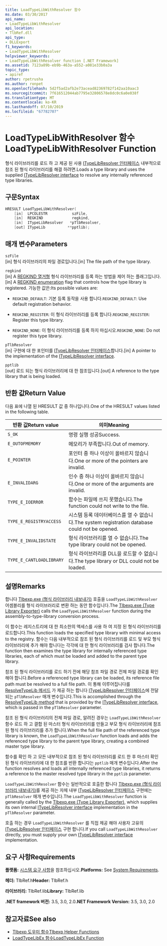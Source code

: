 ```yaml
---
title: LoadTypeLibWithResolver 함수
ms.date: 03/30/2017
api_name:
- LoadTypeLibWithResolver
api_location:
- TlbRef.dll
api_type:
- DLLExport
f1_keywords:
- LoadTypeLibWithResolver
helpviewer_keywords:
- LoadTypeLibWithResolver function [.NET Framework]
ms.assetid: 7123a89b-eb9b-463a-a552-a081e33b0a3a
topic_type:
- apiref
author: rpetrusha
ms.author: ronpet
ms.openlocfilehash: 5d2f5ad2afb2e73acead82369782f142aa10aac3
ms.sourcegitcommit: 7f616512044ab7795e32806578e8dc0c6a0e038f
ms.translationtype: MT
ms.contentlocale: ko-KR
ms.lasthandoff: 07/10/2019
ms.locfileid: "67782707"
---
```

# <a name="loadtypelibwithresolver-function"></a><span data-ttu-id="d3490-102">LoadTypeLibWithResolver 함수</span><span class="sxs-lookup"><span data-stu-id="d3490-102">LoadTypeLibWithResolver Function</span></span>
<span data-ttu-id="d3490-103">형식 라이브러리를 로드 하 고 제공 된 사용 [ITypeLibResolver 인터페이스](../../../../docs/framework/unmanaged-api/tlbexp/itypelibresolver-interface.md) 내부적으로 참조 된 형식 라이브러리를 해결 하려면.</span><span class="sxs-lookup"><span data-stu-id="d3490-103">Loads a type library and uses the supplied [ITypeLibResolver interface](../../../../docs/framework/unmanaged-api/tlbexp/itypelibresolver-interface.md) to resolve any internally referenced type libraries.</span></span>  
  
## <a name="syntax"></a><span data-ttu-id="d3490-104">구문</span><span class="sxs-lookup"><span data-stu-id="d3490-104">Syntax</span></span>  
  
```cpp  
HRESULT LoadTypeLibWithResolver(  
    [in]  LPCOLESTR           szFile,  
    [in]  REGKIND             regkind,  
    [in]  ITypeLibResolver   *pTlbResolver,  
    [out] ITypeLib          **pptlib);  
```  
  
## <a name="parameters"></a><span data-ttu-id="d3490-105">매개 변수</span><span class="sxs-lookup"><span data-stu-id="d3490-105">Parameters</span></span>  
 `szFile`  
 <span data-ttu-id="d3490-106">[in] 형식 라이브러리의 파일 경로입니다.</span><span class="sxs-lookup"><span data-stu-id="d3490-106">[in] The file path of the type library.</span></span>  
  
 `regkind`  
 <span data-ttu-id="d3490-107">[in] A [REGKIND 열거형](https://docs.microsoft.com/previous-versions/windows/desktop/api/oleauto/ne-oleauto-tagregkind) 형식 라이브러리를 등록 하는 방법을 제어 하는 플래그입니다.</span><span class="sxs-lookup"><span data-stu-id="d3490-107">[in] A [REGKIND enumeration](https://docs.microsoft.com/previous-versions/windows/desktop/api/oleauto/ne-oleauto-tagregkind) flag that controls how the type library is registered.</span></span> <span data-ttu-id="d3490-108">가능한 값은:</span><span class="sxs-lookup"><span data-stu-id="d3490-108">Its possible values are:</span></span>  
  
- <span data-ttu-id="d3490-109">`REGKIND_DEFAULT`: 기본 등록 동작을 사용 합니다.</span><span class="sxs-lookup"><span data-stu-id="d3490-109">`REGKIND_DEFAULT`: Use default registration behavior.</span></span>  
  
- <span data-ttu-id="d3490-110">`REGKIND_REGISTER`: 이 형식 라이브러리를 등록 합니다.</span><span class="sxs-lookup"><span data-stu-id="d3490-110">`REGKIND_REGISTER`: Register this type library.</span></span>  
  
- <span data-ttu-id="d3490-111">`REGKIND_NONE`: 이 형식 라이브러리를 등록 하지 마십시오.</span><span class="sxs-lookup"><span data-stu-id="d3490-111">`REGKIND_NONE`: Do not register this type library.</span></span>  
  
 `pTlbResolver`  
 <span data-ttu-id="d3490-112">[in] 구현에 대 한 포인터를 [ITypeLibResolver 인터페이스](../../../../docs/framework/unmanaged-api/tlbexp/itypelibresolver-interface.md)합니다.</span><span class="sxs-lookup"><span data-stu-id="d3490-112">[in] A pointer to the implementation of the [ITypeLibResolver interface](../../../../docs/framework/unmanaged-api/tlbexp/itypelibresolver-interface.md).</span></span>  
  
 `pptlib`  
 <span data-ttu-id="d3490-113">[out] 로드 되는 형식 라이브러리에 대 한 참조입니다.</span><span class="sxs-lookup"><span data-stu-id="d3490-113">[out] A reference to the type library that is being loaded.</span></span>  
  
## <a name="return-value"></a><span data-ttu-id="d3490-114">반환 값</span><span class="sxs-lookup"><span data-stu-id="d3490-114">Return Value</span></span>  
 <span data-ttu-id="d3490-115">다음 표에 나열 된 HRESULT 값 중 하나입니다.</span><span class="sxs-lookup"><span data-stu-id="d3490-115">One of the HRESULT values listed in the following table.</span></span>  
  
|<span data-ttu-id="d3490-116">반환 값</span><span class="sxs-lookup"><span data-stu-id="d3490-116">Return value</span></span>|<span data-ttu-id="d3490-117">의미</span><span class="sxs-lookup"><span data-stu-id="d3490-117">Meaning</span></span>|  
|------------------|-------------|  
|`S_OK`|<span data-ttu-id="d3490-118">명령 실행 성공</span><span class="sxs-lookup"><span data-stu-id="d3490-118">Success.</span></span>|  
|`E_OUTOFMEMORY`|<span data-ttu-id="d3490-119">메모리가 부족합니다.</span><span class="sxs-lookup"><span data-stu-id="d3490-119">Out of memory.</span></span>|  
|`E_POINTER`|<span data-ttu-id="d3490-120">포인터 중 하나 이상이 올바르지 않습니다.</span><span class="sxs-lookup"><span data-stu-id="d3490-120">One or more of the pointers are invalid.</span></span>|  
|`E_INVALIDARG`|<span data-ttu-id="d3490-121">인수 중 하나 이상이 올바르지 않습니다.</span><span class="sxs-lookup"><span data-stu-id="d3490-121">One or more of the arguments are invalid.</span></span>|  
|`TYPE_E_IOERROR`|<span data-ttu-id="d3490-122">함수는 파일에 쓰지 못했습니다.</span><span class="sxs-lookup"><span data-stu-id="d3490-122">The function could not write to the file.</span></span>|  
|`TYPE_E_REGISTRYACCESS`|<span data-ttu-id="d3490-123">시스템 등록 데이터베이스를 열 수 없습니다.</span><span class="sxs-lookup"><span data-stu-id="d3490-123">The system registration database could not be opened.</span></span>|  
|`TYPE_E_INVALIDSTATE`|<span data-ttu-id="d3490-124">형식 라이브러리를 열 수 없습니다.</span><span class="sxs-lookup"><span data-stu-id="d3490-124">The type library could not be opened.</span></span>|  
|`TYPE_E_CANTLOADLIBRARY`|<span data-ttu-id="d3490-125">형식 라이브러리를 DLL을 로드할 수 없습니다.</span><span class="sxs-lookup"><span data-stu-id="d3490-125">The type library or DLL could not be loaded.</span></span>|  
  
## <a name="remarks"></a><span data-ttu-id="d3490-126">설명</span><span class="sxs-lookup"><span data-stu-id="d3490-126">Remarks</span></span>  
 <span data-ttu-id="d3490-127">합니다 [Tlbexp.exe (형식 라이브러리 내보내기)](../../../../docs/framework/tools/tlbexp-exe-type-library-exporter.md) 호출을 `LoadTypeLibWithResolver` 어셈블리를 형식 라이브러리로 변환 하는 동안 함수입니다.</span><span class="sxs-lookup"><span data-stu-id="d3490-127">The [Tlbexp.exe (Type Library Exporter)](../../../../docs/framework/tools/tlbexp-exe-type-library-exporter.md) calls the `LoadTypeLibWithResolver` function during the assembly-to-type-library conversion process.</span></span>  
  
 <span data-ttu-id="d3490-128">이 함수는 레지스트리에 대 한 최소한의 액세스를 사용 하 여 지정 된 형식 라이브러리를 로드합니다.</span><span class="sxs-lookup"><span data-stu-id="d3490-128">This function loads the specified type library with minimal access to the registry.</span></span> <span data-ttu-id="d3490-129">함수는 다음 내부적으로 참조 된 형식 라이브러리를 로드 및 부모 형식 라이브러리에 추가 해야 합니다는 각각에 대 한 형식 라이브러리를 검사 합니다.</span><span class="sxs-lookup"><span data-stu-id="d3490-129">The function then examines the type library for internally referenced type libraries, each of which must be loaded and added to the parent type library.</span></span>  
  
 <span data-ttu-id="d3490-130">참조 된 형식 라이브러리를 로드 하기 전에 해당 참조 파일 경로 전체 파일 경로를 확인 해야 합니다.</span><span class="sxs-lookup"><span data-stu-id="d3490-130">Before a referenced type library can be loaded, its reference file path must be resolved to a full file path.</span></span> <span data-ttu-id="d3490-131">이 통해 이루어집니다를 [ResolveTypeLib 메서드](../../../../docs/framework/unmanaged-api/tlbexp/resolvetypelib-method.md) 가 제공 하는 합니다 [ITypeLibResolver 인터페이스](../../../../docs/framework/unmanaged-api/tlbexp/itypelibresolver-interface.md)에 전달 되는 `pTlbResolver` 매개 변수입니다.</span><span class="sxs-lookup"><span data-stu-id="d3490-131">This is accomplished through the [ResolveTypeLib method](../../../../docs/framework/unmanaged-api/tlbexp/resolvetypelib-method.md) that is provided by the [ITypeLibResolver interface](../../../../docs/framework/unmanaged-api/tlbexp/itypelibresolver-interface.md), which is passed in the `pTlbResolver` parameter.</span></span>  
  
 <span data-ttu-id="d3490-132">참조 된 형식 라이브러리의 전체 파일 경로, 알려진 경우는 `LoadTypeLibWithResolver` 함수 로드 하 고 결합 된 마스터 형식 라이브러리를 만들고 부모 형식 라이브러리에 참조 된 형식 라이브러리를 추가 합니다.</span><span class="sxs-lookup"><span data-stu-id="d3490-132">When the full file path of the referenced type library is known, the `LoadTypeLibWithResolver` function loads and adds the referenced type library to the parent type library, creating a combined master type library.</span></span>  
  
 <span data-ttu-id="d3490-133">함수를 확인 하 고 모든 내부적으로 참조 된 형식 라이브러리를 로드 한 후 마스터 확인 된 형식 라이브러리에 대 한 참조를 반환 합니다는 `pptlib` 매개 변수입니다.</span><span class="sxs-lookup"><span data-stu-id="d3490-133">After the function resolves and loads all internally referenced type libraries, it returns a reference to the master resolved type library in the `pptlib` parameter.</span></span>  
  
 <span data-ttu-id="d3490-134">`LoadTypeLibWithResolver` 함수는 일반적으로 호출한 합니다 [Tlbexp.exe (형식 라이브러리 내보내기)](../../../../docs/framework/tools/tlbexp-exe-type-library-exporter.md)를 제공 하는 자체 내부 [ITypeLibResolver 인터페이스](../../../../docs/framework/unmanaged-api/tlbexp/itypelibresolver-interface.md) 구현에는 `pTlbResolver` 매개 변수입니다.</span><span class="sxs-lookup"><span data-stu-id="d3490-134">The `LoadTypeLibWithResolver` function is generally called by the [Tlbexp.exe (Type Library Exporter)](../../../../docs/framework/tools/tlbexp-exe-type-library-exporter.md), which supplies its own internal [ITypeLibResolver interface](../../../../docs/framework/unmanaged-api/tlbexp/itypelibresolver-interface.md) implementation in the `pTlbResolver` parameter.</span></span>  
  
 <span data-ttu-id="d3490-135">호출 하는 경우 `LoadTypeLibWithResolver` 를 직접 제공 해야 사용자 고유의 [ITypeLibResolver 인터페이스](../../../../docs/framework/unmanaged-api/tlbexp/itypelibresolver-interface.md) 구현 합니다.</span><span class="sxs-lookup"><span data-stu-id="d3490-135">If you call `LoadTypeLibWithResolver` directly, you must supply your own [ITypeLibResolver interface](../../../../docs/framework/unmanaged-api/tlbexp/itypelibresolver-interface.md) implementation.</span></span>  
  
## <a name="requirements"></a><span data-ttu-id="d3490-136">요구 사항</span><span class="sxs-lookup"><span data-stu-id="d3490-136">Requirements</span></span>  
 <span data-ttu-id="d3490-137">**플랫폼:** [시스템 요구 사항](../../../../docs/framework/get-started/system-requirements.md)을 참조하십시오.</span><span class="sxs-lookup"><span data-stu-id="d3490-137">**Platforms:** See [System Requirements](../../../../docs/framework/get-started/system-requirements.md).</span></span>  
  
 <span data-ttu-id="d3490-138">**헤더:** TlbRef.h</span><span class="sxs-lookup"><span data-stu-id="d3490-138">**Header:** TlbRef.h</span></span>  
  
 <span data-ttu-id="d3490-139">**라이브러리:** TlbRef.lib</span><span class="sxs-lookup"><span data-stu-id="d3490-139">**Library:** TlbRef.lib</span></span>  
  
 <span data-ttu-id="d3490-140">**.NET framework 버전:** 3.5, 3.0, 2.0</span><span class="sxs-lookup"><span data-stu-id="d3490-140">**.NET Framework Version:** 3.5, 3.0, 2.0</span></span>  
  
## <a name="see-also"></a><span data-ttu-id="d3490-141">참고자료</span><span class="sxs-lookup"><span data-stu-id="d3490-141">See also</span></span>

- [<span data-ttu-id="d3490-142">Tlbexp 도우미 함수</span><span class="sxs-lookup"><span data-stu-id="d3490-142">Tlbexp Helper Functions</span></span>](../../../../docs/framework/unmanaged-api/tlbexp/index.md)
- [<span data-ttu-id="d3490-143">LoadTypeLibEx 함수</span><span class="sxs-lookup"><span data-stu-id="d3490-143">LoadTypeLibEx Function</span></span>](https://docs.microsoft.com/previous-versions/windows/desktop/api/oleauto/nf-oleauto-loadtypelibex)
